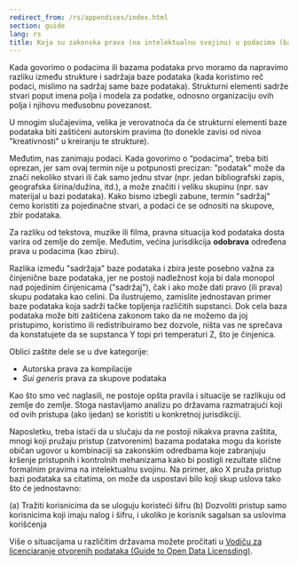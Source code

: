 ```yaml
---
redirect_from: /rs/appendices/index.html
section: guide
lang: rs
title: Koja su zakonska prava (na intelektualnu svojinu) u podacima (bazama podataka)
---
```


Kada govorimo o podacima ili bazama podataka prvo moramo da napravimo razliku između strukture i sadržaja baze podataka (kada koristimo reč podaci, mislimo na sadržaj same baze podataka). Strukturni elementi sadrže stvari poput imena polja i modela za podatke, odnosno organizaciju ovih polja i njihovu međusobnu povezanost.

U mnogim slučajevima, velika je verovatnoća da će strukturni elementi baze podataka biti zaštićeni autorskim pravima (to donekle zavisi od nivoa "kreativnosti" u kreiranju te strukture).

Međutim, nas zanimaju podaci. Kada govorimo o “podacima”, treba biti oprezan, jer sam ovaj termin nije u potpunosti precizan: "podatak" može da znači nekoliko stvari ili čak samo jednu stvar (npr. jedan bibliografski zapis, geografska širina/dužina, itd.), a može značiti i veliku skupinu (npr. sav materijal u bazi podataka). Kako bismo izbegli zabune, termin "sadržaj" ćemo koristiti za pojedinačne stvari, a podaci će se odnositi na skupove, zbir podataka.

Za razliku od tekstova, muzike ili filma, pravna situacija kod podataka dosta varira od zemlje do zemlje. Međutim, većina jurisdikcija **odobrava** određena prava u podacima (kao zbiru).

Razlika između "sadržaja" baze podataka i zbira jeste posebno važna za činjenične baze podataka, jer ne postoji nadležnost koja bi dala monopol nad pojedinim činjenicama ("sadržaj"), čak i ako može dati pravo (ili prava) skupu podataka kao celini. Da ilustrujemo, zamislite jednostavan primer baze podataka koja sadrži tačke topljenja različitih supstanci. Dok cela baza podataka može biti zaštićena zakonom tako da ne možemo da joj pristupimo, koristimo ili redistribuiramo bez dozvole, ništa vas ne sprečava da konstatujete da se supstanca Y topi pri temperaturi Z, što je činjenica.

Oblici zaštite dele se u dve kategorije:

-   Autorska prava za kompilacije
-   *Sui generis* prava za skupove podataka

Kao što smo već naglasili, ne postoje opšta pravila i situacije se razlikuju od zemlje do zemlje. Stoga nastavljamo analizu po državama razmatrajući koji od ovih pristupa (ako ijedan) se koristiti u konkretnoj jurisdikciji.

Naposletku, treba istaći da u slučaju da ne postoji nikakva pravna zaštita, mnogi koji pružaju pristup (zatvorenim) bazama podataka mogu da koriste običan ugovor u kombinaciji sa zakonskim odredbama koje zabranjuju kršenje pristupnih i kontrolnih mehanizama kako bi postigli rezultate slične formalnim pravima na intelektualnu svojinu. Na primer, ako X pruža pristup bazi podataka sa citatima, on može da uspostavi bilo koji skup uslova tako što će jednostavno:

(a) Tražiti korisnicima da se uloguju koristeći šifru
(b) Dozvoliti pristup samo korisnicima koji imaju nalog i šifru, i ukoliko je korisnik sagalsan sa uslovima korišćenja

Više o situacijama u različitim državama možete pročitati u [Vodiču za licenciaranje otvorenih podataka (Guide to Open Data Licensding)](http://opendefinition.org/guide/data/).